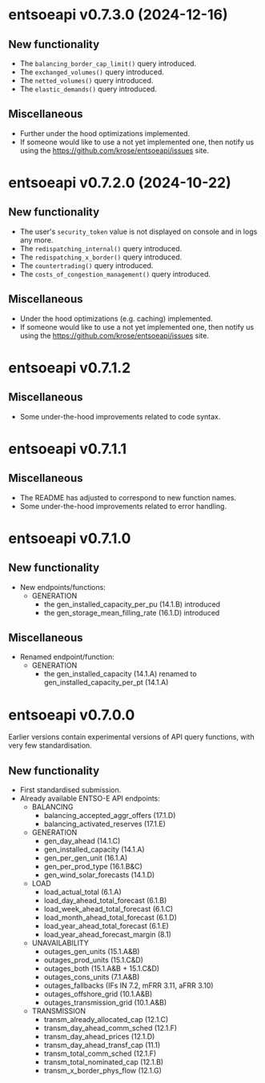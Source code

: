 # entsoeapi v0.7.3.0 (2024-12-16)

## New functionality

-   The `balancing_border_cap_limit()` query introduced.
-   The `exchanged_volumes()` query introduced.
-   The `netted_volumes()` query introduced.
-   The `elastic_demands()` query introduced.

## Miscellaneous

-   Further under the hood optimizations implemented.
-   If someone would like to use a not yet implemented one, then notify us using the <https://github.com/krose/entsoeapi/issues> site.

# entsoeapi v0.7.2.0 (2024-10-22)

## New functionality

-   The user's `security_token` value is not displayed on console and in logs any more.
-   The `redispatching_internal()` query introduced.
-   The `redispatching_x_border()` query introduced.
-   The `countertrading()` query introduced.
-   The `costs_of_congestion_management()` query introduced.

## Miscellaneous

-   Under the hood optimizations (e.g. caching) implemented.
-   If someone would like to use a not yet implemented one, then notify us using the <https://github.com/krose/entsoeapi/issues> site.

# entsoeapi v0.7.1.2

## Miscellaneous

-   Some under-the-hood improvements related to code syntax.

# entsoeapi v0.7.1.1

## Miscellaneous

-   The README has adjusted to correspond to new function names.
-   Some under-the-hood improvements related to error handling.

# entsoeapi v0.7.1.0

## New functionality

-   New endpoints/functions:
    -   GENERATION
        -   the gen_installed_capacity_per_pu (14.1.B) introduced
        -   the gen_storage_mean_filling_rate (16.1.D) introduced

## Miscellaneous

-   Renamed endpoint/function:
    -   GENERATION
        -   the gen_installed_capacity (14.1.A) renamed to gen_installed_capacity_per_pt (14.1.A)

# entsoeapi v0.7.0.0

Earlier versions contain experimental versions of API query functions, with very few standardisation.

## New functionality

-   First standardised submission.
-   Already available ENTSO-E API endpoints:
    -   BALANCING
        -   balancing_accepted_aggr_offers (17.1.D)
        -   balancing_activated_reserves (17.1.E)
    -   GENERATION
        -   gen_day_ahead (14.1.C)
        -   gen_installed_capacity (14.1.A)
        -   gen_per_gen_unit (16.1.A)
        -   gen_per_prod_type (16.1.B&C)
        -   gen_wind_solar_forecasts (14.1.D)
    -   LOAD
        -   load_actual_total (6.1.A)
        -   load_day_ahead_total_forecast (6.1.B)
        -   load_week_ahead_total_forecast (6.1.C)
        -   load_month_ahead_total_forecast (6.1.D)
        -   load_year_ahead_total_forecast (6.1.E)
        -   load_year_ahead_forecast_margin (8.1)
    -   UNAVAILABILITY
        -   outages_gen_units (15.1.A&B)
        -   outages_prod_units (15.1.C&D)
        -   outages_both (15.1.A&B + 15.1.C&D)
        -   outages_cons_units (7.1.A&B)
        -   outages_fallbacks (IFs IN 7.2, mFRR 3.11, aFRR 3.10)
        -   outages_offshore_grid (10.1.A&B)
        -   outages_transmission_grid (10.1.A&B)
    -   TRANSMISSION
        -   transm_already_allocated_cap (12.1.C)
        -   transm_day_ahead_comm_sched (12.1.F)
        -   transm_day_ahead_prices (12.1.D)
        -   transm_day_ahead_transf_cap (11.1)
        -   transm_total_comm_sched (12.1.F)
        -   transm_total_nominated_cap (12.1.B)
        -   transm_x_border_phys_flow (12.1.G)
